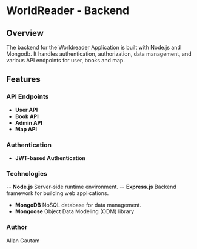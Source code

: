 # WorldReader - Backend

## Overview

The backend for the Worldreader Application is built with Node.js and Mongodb. It handles authentication, authorization, data management, and various API endpoints for user, books and map.

## Features

### API Endpoints

- **User API**
- **Book API**
- **Admin API**
- **Map API**

### Authentication

- **JWT-based Authentication**

### Technologies

-- **Node.js** Server-side runtime environment.
-- **Express.js** Backend framework for building web applications.

- **MongoDB** NoSQL database for data management.
- **Mongoose** Object Data Modeling (ODM) library

### Author

Allan Gautam

